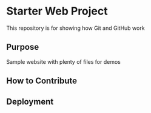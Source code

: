 # Starter Web Project

This repository is for showing how Git and GitHub work

## Purpose

Sample website with plenty of files for demos

## How to Contribute

## Deployment

